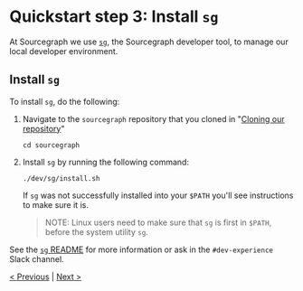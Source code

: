 # Quickstart step 3: Install `sg`

At Sourcegraph we use [`sg`](https://github.com/sourcegraph/sourcegraph/tree/main/dev/sg), the Sourcegraph developer tool, to manage our local developer environment.

## Install `sg`

To install `sg`, do the following:

1. Navigate to the `sourcegraph` repository that you cloned in "[Cloning our repository](quickstart_2_clone_repository.md)"

    ```
    cd sourcegraph
    ```

2. Install `sg` by running the following command:

    ```
    ./dev/sg/install.sh
    ```

    If `sg` was not successfully installed into your `$PATH` you'll see instructions to make sure it is.

    > NOTE: Linux users need to make sure that `sg` is first in `$PATH`, before the system utility `sg`.

See the [`sg` README](https://github.com/sourcegraph/sourcegraph/tree/main/dev/sg) for more information or ask in the `#dev-experience` Slack channel.

<!-- omit in toc -->
[< Previous](quickstart_2_clone_repository.md) | [Next >](quickstart_4_start_docker.md)
